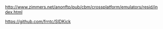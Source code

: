 


http://www.zimmers.net/anonftp/pub/cbm/crossplatform/emulators/resid/index.html

https://github.com/frntc/SIDKick
